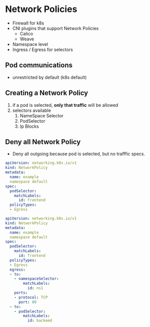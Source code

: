 # Network Policies

* Firewall for k8s
* CNI plugins that support Network Policies
  * Calico
  * Weave
* Namespace level
* Ingress / Egress for selectors

## Pod communications
* unrestricted by default (k8s default)

## Creating a Network Policy
1. if a pod is selected, **only that traffic** will be allowed
1. selectors available
    1. NameSpace Selector
    1. PodSelector
    1. Ip Blocks


## Deny all Network Policy

* Deny all outgoing because pod is selected, but no trafffic specs.

```yaml
apiVersion: networking.k8s.io/v1
kind: NetworkPolicy
metadata:
  name: example
  namespace default
spec:
  podSelector:
    matchLabels:
      id: frontend
  policyTypes:
  - Egress
```


```yaml
apiVersion: networking.k8s.io/v1
kind: NetworkPolicy
metadata:
  name: example
  namespace default
spec:
  podSelector:
    matchLabels:
      id: frontend
  policyTypes:
  - Egress
  egress:
  - to:
    - namespaceSelector:
        matchLabels:
          id: ns1
    ports:
    - protocol: TCP
      port: 80
  - to:
    - podSelector:
        matchLabels:
          id: backemd
          
```